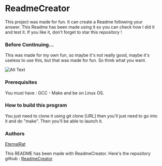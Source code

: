 # ReadmeCreator

This project was made for fun. It can create a Readme following your answer. This Readme has been made using it so you can check how I did it and test it. If you like it, don't forget to star this repository !

### Before Continuing...

This was made for my own fun, so maybe it's not really good, maybe it's useless to use this, but that was made for fun. So think what you want.

![Alt Text](https://media.tenor.com/images/7d000f9dd411ef6c7c7f503ac14581a6/tenor.gif)

### Prerequisites

You must have : GCC - Make and be on Linux OS.

### How to build this program

You just need to clone it using git clone [URL] then you'll just need to go into it and do "make". Then you'll be able to launch it.

### Authors

[EternalRat](https://github.com/EternalRat)

This README has been made with ReadmeCreator. Here's the repository github : [ReadmeCreator](https://github.com/EternalRat/ReadmeCreator)
